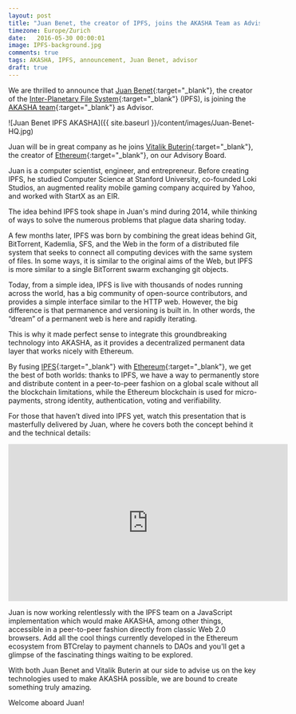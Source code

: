 ```yaml
---
layout: post
title: "Juan Benet, the creator of IPFS, joins the AKASHA Team as Advisor"
timezone: Europe/Zurich
date:   2016-05-30 00:00:01
image: IPFS-background.jpg
comments: true
tags: AKASHA, IPFS, announcement, Juan Benet, advisor
draft: true
---
```


We are thrilled to announce that [Juan Benet](https://twitter.com/juanbenet){:target="_blank"}, the creator of the [Inter-Planetary File System](https://ipfs.io/){:target="_blank"} (IPFS), is joining the [AKASHA team](http://akasha.world/#team){:target="_blank"} as Advisor.

![Juan Benet IPFS AKASHA]({{ site.baseurl }}/content/images/Juan-Benet-HQ.jpg)

Juan will be in great company as he joins [Vitalik Buterin](https://twitter.com/VitalikButerin){:target="_blank"}, the creator of [Ethereum](https://ethereum.org/){:target="_blank"}, on our Advisory Board. 

Juan is a computer scientist, engineer, and entrepreneur. Before creating IPFS, he studied Computer Science at Stanford University, co-founded Loki Studios, an augmented reality mobile gaming company acquired by Yahoo, and worked with StartX as an EIR. 

The idea behind IPFS took shape in Juan's mind during 2014, while thinking of ways to solve the numerous problems that plague data sharing today. 

A few months later, IPFS was born by combining the great ideas behind Git, BitTorrent, Kademlia, SFS, and the Web in the form of a distributed file system that seeks to connect all computing devices with the same system of files. In some ways, it is similar to the original aims of the Web, but IPFS is more similar to a single BitTorrent swarm exchanging git objects. 

Today, from a simple idea, IPFS is live with thousands of nodes running across the world, has a big community of open-source contributors, and provides a simple interface similar to the HTTP web. However, the big difference is that permanence and versioning is built in. In other words, the “dream” of a permanent web is here and rapidly iterating. 

This is why it made perfect sense to integrate this groundbreaking technology into AKASHA, as it provides a decentralized permanent data layer that works nicely with Ethereum.

By fusing [IPFS](https://ipfs.io/){:target="_blank"} with [Ethereum](https://ethereum.org/){:target="_blank"}, we get the best of both worlds: thanks to IPFS, we have a way to permanently store and distribute content in a peer-to-peer fashion on a global scale without all the blockchain limitations, while the Ethereum blockchain is used for micro-payments, strong identity, authentication, voting and verifiability.

For those that haven’t dived into IPFS yet, watch this presentation that is masterfully delivered by Juan, where he covers both the concept behind it and the technical details:

<iframe width="560" height="315" src="https://www.youtube.com/embed/HUVmypx9HGI" frameborder="0" allowfullscreen></iframe>

Juan is now working relentlessly with the IPFS team on a JavaScript implementation which would make AKASHA, among other things, accessible in a peer-to-peer fashion directly from classic Web 2.0 browsers. Add all the cool things currently developed in the Ethereum ecosystem from BTCrelay to payment channels to DAOs and you'll get a glimpse of the fascinating things waiting to be explored. 

With both Juan Benet and Vitalik Buterin at our side to advise us on the key technologies used to make AKASHA possible, we are bound to create something truly amazing. 

Welcome aboard Juan! 
